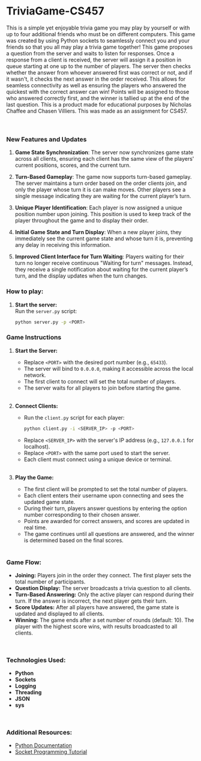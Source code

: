 # TriviaGame-CS457
This is a simple yet enjoyable trivia game you may play by yourself or with up to four additional friends who must be on different computers. This game was created by using Python sockets to seamlessly connect you and your friends so that you all may play a trivia game together! This game proposes a question from the server and waits to listen for responses. Once a response from a client is received, the server will assign it a position in queue starting at one up to the number of players. The server then checks whether the answer from whoever answered first was correct or not, and if it wasn't, it checks the next answer in the order received. This allows for seamless connectivity as well as ensuring the players who answered the quickest with the correct answer can win! Points will be assigned to those who answered correctly first, and the winner is tallied up at the end of the last question. This is a product made for educational purposes by Nicholas Chaffee and Chasen Villiers. This was made as an assignment for CS457.  
</br> </br>

### New Features and Updates
1. **Game State Synchronization**: The server now synchronizes game state across all clients, ensuring each client has the same view of the players' current positions, scores, and the current turn.

2. **Turn-Based Gameplay**: The game now supports turn-based gameplay. The server maintains a turn order based on the order clients join, and only the player whose turn it is can make moves. Other players see a single message indicating they are waiting for the current player’s turn.

3. **Unique Player Identification**: Each player is now assigned a unique position number upon joining. This position is used to keep track of the player throughout the game and to display their order.

4. **Initial Game State and Turn Display**: When a new player joins, they immediately see the current game state and whose turn it is, preventing any delay in receiving this information.

5. **Improved Client Interface for Turn Waiting**: Players waiting for their turn no longer receive continuous "Waiting for turn" messages. Instead, they receive a single notification about waiting for the current player’s turn, and the display updates when the turn changes.

### How to play:
1. **Start the server:**  
   Run the `server.py` script:
   ```bash
   python server.py -p <PORT>

### Game Instructions

1. **Start the Server:**
   - Replace `<PORT>` with the desired port number (e.g., `65433`).
   - The server will bind to `0.0.0.0`, making it accessible across the local network.
   - The first client to connect will set the total number of players.
   - The server waits for all players to join before starting the game.
   </br>

2. **Connect Clients:**
   - Run the `client.py` script for each player:
     ```bash
     python client.py -i <SERVER_IP> -p <PORT>
     ```
   - Replace `<SERVER_IP>` with the server's IP address (e.g., `127.0.0.1` for localhost).
   - Replace `<PORT>` with the same port used to start the server.
   - Each client must connect using a unique device or terminal.
   </br>

3. **Play the Game:**
   - The first client will be prompted to set the total number of players.
   - Each client enters their username upon connecting and sees the updated game state.
   - During their turn, players answer questions by entering the option number corresponding to their chosen answer.
   - Points are awarded for correct answers, and scores are updated in real time.
   - The game continues until all questions are answered, and the winner is determined based on the final scores.
   </br>

### Game Flow:

- **Joining:** Players join in the order they connect. The first player sets the total number of participants.
- **Question Display:** The server broadcasts a trivia question to all clients.
- **Turn-Based Answering:** Only the active player can respond during their turn. If the answer is incorrect, the next player gets their turn.
- **Score Updates:** After all players have answered, the game state is updated and displayed to all clients.
- **Winning:** The game ends after a set number of rounds (default: 10). The player with the highest score wins, with results broadcasted to all clients.
</br>

### Technologies Used:

- **Python**
- **Sockets**
- **Logging**
- **Threading**
- **JSON**
- **sys**
</br>

### Additional Resources:

- [Python Documentation](https://docs.python.org)
- [Socket Programming Tutorial](https://realpython.com/python-sockets/)
